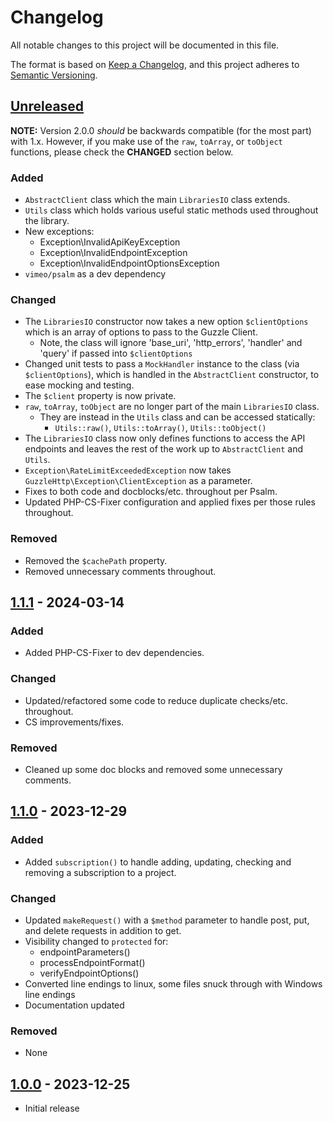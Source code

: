 # Changelog

All notable changes to this project will be documented in this file.

The format is based on [Keep a Changelog](https://keepachangelog.com/en/1.1.0/),
and this project adheres to [Semantic Versioning](https://semver.org/spec/v2.0.0.html).


## [Unreleased]

**NOTE:** Version 2.0.0 *should* be backwards compatible (for the most part) with 1.x.
However, if you make use of the `raw`, `toArray`, or `toObject` functions, please check the **CHANGED** section below.

### Added

  * `AbstractClient` class which the main `LibrariesIO` class extends.
  * `Utils` class which holds various useful static methods used throughout the library.
  * New exceptions:
    * Exception\InvalidApiKeyException
    * Exception\InvalidEndpointException
    * Exception\InvalidEndpointOptionsException
  * `vimeo/psalm` as a dev dependency

### Changed

  * The `LibrariesIO` constructor now takes a new option `$clientOptions` which is an array of options to pass to the Guzzle Client.
    * Note, the class will ignore 'base_uri', 'http_errors', 'handler' and 'query' if passed into `$clientOptions`
  * Changed unit tests to pass a `MockHandler` instance to the class (via `$clientOptions`), which is handled in the `AbstractClient` constructor, to ease mocking and testing.
  * The `$client` property is now private.
  * `raw`, `toArray`, `toObject` are no longer part of the main `LibrariesIO` class.
    * They are instead in the `Utils` class and can be accessed statically:
      * `Utils::raw()`, `Utils::toArray()`, `Utils::toObject()`
  * The `LibrariesIO` class now only defines functions to access the API endpoints and leaves the rest of the work up to `AbstractClient` and `Utils`.
  * `Exception\RateLimitExceededException` now takes `GuzzleHttp\Exception\ClientException` as a parameter.
  * Fixes to both code and docblocks/etc. throughout per Psalm.
  * Updated PHP-CS-Fixer configuration and applied fixes per those rules throughout.

### Removed

  * Removed the `$cachePath` property.
  * Removed unnecessary comments throughout.


## [1.1.1] - 2024-03-14

### Added

  * Added PHP-CS-Fixer to dev dependencies.

### Changed

  * Updated/refactored some code to reduce duplicate checks/etc. throughout.
  * CS improvements/fixes.

### Removed

  * Cleaned up some doc blocks and removed some unnecessary comments.


## [1.1.0] - 2023-12-29

### Added

  * Added `subscription()` to handle adding, updating, checking and removing a subscription to a project.

### Changed

  * Updated `makeRequest()` with a `$method` parameter to handle post, put, and delete requests in addition to get.
  * Visibility changed to `protected` for:
    * endpointParameters()
    * processEndpointFormat()
    * verifyEndpointOptions()
  * Converted line endings to linux, some files snuck through with Windows line endings
  * Documentation updated

### Removed

  * None


## [1.0.0] - 2023-12-25

  * Initial release


[unreleased]: https://github.com/ericsizemore/librariesio/tree/master
[1.1.1]: https://github.com/ericsizemore/librariesio/releases/tag/v1.1.1
[1.1.0]: https://github.com/ericsizemore/librariesio/releases/tag/v1.1.0
[1.0.0]: https://github.com/ericsizemore/librariesio/releases/tag/v1.0.0